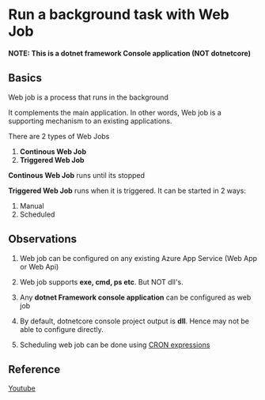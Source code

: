 # Run a background task with Web Job
**NOTE: This is a dotnet framework Console application (NOT dotnetcore)**

## Basics
Web job is a process that runs in the background

It complements the main application. In other words, Web job is a supporting mechanism to an existing applications.

There are 2 types of Web Jobs
  1. **Continous Web Job**
  2. **Triggered Web Job**

**Continous Web Job** runs until its stopped

**Triggered Web Job** runs when it is triggered. It can be started in 2 ways:
  1. Manual
  2. Scheduled


## Observations
1. Web job can be configured on any existing Azure App Service (Web App or Web Api)

2. Web job supports **exe, cmd, ps etc**. But NOT dll's.

3. Any **dotnet Framework console application** can be configured as web job

4. By default, dotnetcore console project output is **dll**. Hence may not be able to configure directly.

5. Scheduling web job can be done using [CRON expressions](https://docs.microsoft.com/en-in/azure/app-service/webjobs-create#ncrontab-expressions)
   

## Reference
[Youtube](https://www.youtube.com/watch?v=-A6hsUPSkWU)
